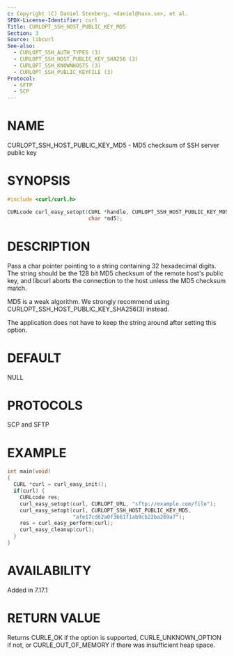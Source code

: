 ```yaml
---
c: Copyright (C) Daniel Stenberg, <daniel@haxx.se>, et al.
SPDX-License-Identifier: curl
Title: CURLOPT_SSH_HOST_PUBLIC_KEY_MD5
Section: 3
Source: libcurl
See-also:
  - CURLOPT_SSH_AUTH_TYPES (3)
  - CURLOPT_SSH_HOST_PUBLIC_KEY_SHA256 (3)
  - CURLOPT_SSH_KNOWNHOSTS (3)
  - CURLOPT_SSH_PUBLIC_KEYFILE (3)
Protocol:
  - SFTP
  - SCP
---
```


# NAME

CURLOPT_SSH_HOST_PUBLIC_KEY_MD5 - MD5 checksum of SSH server public key

# SYNOPSIS

~~~c
#include <curl/curl.h>

CURLcode curl_easy_setopt(CURL *handle, CURLOPT_SSH_HOST_PUBLIC_KEY_MD5,
                          char *md5);
~~~

# DESCRIPTION

Pass a char pointer pointing to a string containing 32 hexadecimal digits. The
string should be the 128 bit MD5 checksum of the remote host's public key, and
libcurl aborts the connection to the host unless the MD5 checksum match.

MD5 is a weak algorithm. We strongly recommend using
CURLOPT_SSH_HOST_PUBLIC_KEY_SHA256(3) instead.

The application does not have to keep the string around after setting this
option.

# DEFAULT

NULL

# PROTOCOLS

SCP and SFTP

# EXAMPLE

~~~c
int main(void)
{
  CURL *curl = curl_easy_init();
  if(curl) {
    CURLcode res;
    curl_easy_setopt(curl, CURLOPT_URL, "sftp://example.com/file");
    curl_easy_setopt(curl, CURLOPT_SSH_HOST_PUBLIC_KEY_MD5,
                     "afe17cd62a0f3b61f1ab9cb22ba269a7");
    res = curl_easy_perform(curl);
    curl_easy_cleanup(curl);
  }
}
~~~

# AVAILABILITY

Added in 7.17.1

# RETURN VALUE

Returns CURLE_OK if the option is supported, CURLE_UNKNOWN_OPTION if not, or
CURLE_OUT_OF_MEMORY if there was insufficient heap space.
